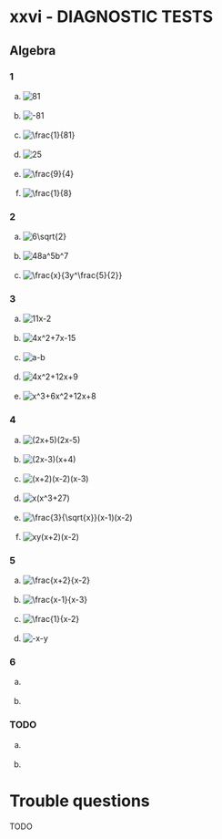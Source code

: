 # xxvi - DIAGNOSTIC TESTS

## Algebra

### 1
<ol type="a">
  <li><img title="81" src="https://latex.codecogs.com/gif.latex?81"/></li><br>
  <li><img title="-81" src="https://latex.codecogs.com/gif.latex?-81"/></li><br>
  <li><img title="\frac{1}{81}" src="https://latex.codecogs.com/gif.latex?%5Cfrac%7B1%7D%7B81%7D"/></li><br>
  <li><img title="25" src="https://latex.codecogs.com/gif.latex?25"/></li><br>
  <li><img title="\frac{9}{4}" src="https://latex.codecogs.com/gif.latex?%5Cfrac%7B9%7D%7B4%7D"/></li><br>
  <li><img title="\frac{1}{8}" src="https://latex.codecogs.com/gif.latex?%5Cfrac%7B1%7D%7B8%7D"/></li>
</ol>

### 2
<ol type="a">
  <li><img title="6\sqrt{2}" src="https://latex.codecogs.com/gif.latex?6%5Csqrt%7B2%7D"/></li><br>
  <li><img title="48a^5b^7" src="https://latex.codecogs.com/gif.latex?48a%5E5b%5E7"/></li><br>
  <li><img title="\frac{x}{3y^\frac{5}{2}}" src="https://latex.codecogs.com/gif.latex?%5Cfrac%7Bx%7D%7B3y%5E%5Cfrac%7B5%7D%7B2%7D%7D"/></li>
</ol>

### 3
<ol type="a">
  <li><img title="11x-2" src="https://latex.codecogs.com/gif.latex?11x-2"/></li><br>
  <li><img title="4x^2+7x-15" src="https://latex.codecogs.com/gif.latex?4x%5E2&plus;7x-15"/></li><br>
  <li><img title="a-b" src="https://latex.codecogs.com/gif.latex?a-b"/></li><br>
  <li><img title="4x^2+12x+9" src="https://latex.codecogs.com/gif.latex?4x%5E2&plus;12x&plus;9"/></li><br>
  <li><img title="x^3+6x^2+12x+8" src="https://latex.codecogs.com/gif.latex?x%5E3&plus;6x%5E2&plus;12x&plus;8"/></li>
</ol>

### 4
<ol type="a">
  <li><img title="(2x+5)(2x-5)" src="https://latex.codecogs.com/gif.latex?%282x&plus;5%29%282x-5%29"/></li><br>
  <li><img title="(2x-3)(x+4)" src="https://latex.codecogs.com/gif.latex?%282x-3%29%28x&plus;4%29"/></li><br>
  <li><img title="(x+2)(x-2)(x-3)" src="https://latex.codecogs.com/gif.latex?%28x&plus;2%29%28x-2%29%28x-3%29"/></li><br>
  <li><img title="x(x^3+27)" src="https://latex.codecogs.com/gif.latex?x%28x%5E3&plus;27%29"/></li><br>
  <li><img title="\frac{3}{\sqrt{x}}(x-1)(x-2)" src="https://latex.codecogs.com/gif.latex?%5Cfrac%7B3%7D%7B%5Csqrt%7Bx%7D%7D%28x-1%29%28x-2%29"/></li><br>
  <li><img title="xy(x+2)(x-2)" src="https://latex.codecogs.com/gif.latex?xy%28x&plus;2%29%28x-2%29"/></li>
</ol>

### 5
<ol type="a">
  <li><img title="\frac{x+2}{x-2}" src="https://latex.codecogs.com/gif.latex?%5Cfrac%7Bx&plus;2%7D%7Bx-2%7D"/></li><br>
  <li><img title="\frac{x-1}{x-3}" src="https://latex.codecogs.com/gif.latex?%5Cfrac%7Bx-1%7D%7Bx-3%7D"/></li><br>
  <li><img title="\frac{1}{x-2}" src="https://latex.codecogs.com/gif.latex?%5Cfrac%7B1%7D%7Bx-2%7D"/></li><br>
  <li><img title="-x-y" src="https://latex.codecogs.com/gif.latex?-x-y"/></li>
</ol>

### 6
<ol type="a">
  <li><img title="" src=""/></li><br>
  <li><img title="" src=""/></li>
</ol>

### TODO
<ol type="a">
  <li><img title="" src=""/></li><br>
  <li><img title="" src=""/></li>
</ol>


# Trouble questions

TODO

[//]: # (<li></li><br>)
[//]: # (<li><img title="" src=""/></li><br>)
